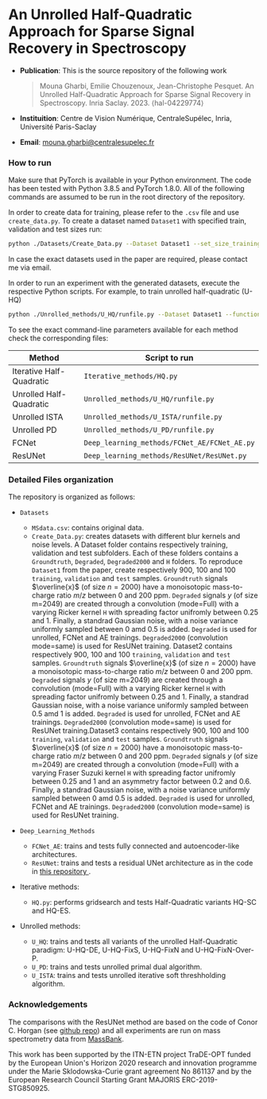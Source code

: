# An Unrolled Half-Quadratic Approach for Sparse Signal Recovery in Spectroscopy


  
  
* **Publication**: This is the source repository of the following work
  > Mouna Gharbi, Emilie Chouzenoux, Jean-Christophe Pesquet. An Unrolled Half-Quadratic Approach for Sparse Signal Recovery in Spectroscopy. Inria Saclay. 2023. ⟨hal-04229774⟩ 

* **Instituition**:  Centre de Vision Numérique, CentraleSupélec, Inria, Université Paris-Saclay
* **Email**: mouna.gharbi@centralesupelec.fr
  


    
### How to run

Make sure that PyTorch is available in your Python environment. The code has been tested with Python 3.8.5 and PyTorch 1.8.0.
All of the following commands are assumed to be 
run in the root directory of the repository.

In order to create data for training, please refer to the `.csv` file and use `create_data.py`.
To create a dataset named `Dataset1` with specified train, validation and test sizes run:
```bash
python ./Datasets/Create_Data.py --Dataset Dataset1 --set_size_training 900 --set_size_validation 100 --set_size_test 100
```
In case the exact datasets used in the paper are 
required, please contact me via email.

In order to run an experiment with the generated datasets, execute the 
respective Python scripts.
For example, to train unrolled half-quadratic (U-HQ)
```bash
python ./Unrolled_methods/U_HQ/runfile.py --Dataset Dataset1 --function train --architectre_lambda lamda_Acrh2_overparam
```
To see the exact command-line parameters available 
for each method check the corresponding files:

|Method| Script to run|
|--|--|
|Iterative Half-Quadratic|`Iterative_methods/HQ.py`|
|Unrolled Half-Quadratic|`Unrolled_methods/U_HQ/runfile.py`|
|Unrolled ISTA|`Unrolled_methods/U_ISTA/runfile.py`|
|Unrolled PD|`Unrolled_methods/U_PD/runfile.py`|
|FCNet|`Deep_learning_methods/FCNet_AE/FCNet_AE.py`|
|ResUNet|`Deep_learning_methods/ResUNet/ResUNet.py`|




### Detailed Files organization
The repository is organized as follows:

* `Datasets`

   *  `MSdata.csv`: contains original data.
   *  `Create_Data.py`: creates datasets with different blur kernels and noise levels. A Dataset folder contains  respectively training, validation and test subfolders. Each of these folders contains a `Groundtruth`, `Degraded`, `Degraded2000` and `H` folders. To reproduce  `Dataset1` from the paper, create respectively $900$, $100$ and $100$ `training`, `validation` and `test` samples. `Groundtruth` signals $\overline{x}$ (of size $n=2000$) have a monoisotopic mass-to-charge ratio $m/z$ between $0$ and $200$ ppm. `Degraded` signals $y$ (of size m=2049) are created through a convolution (mode=Full) with a varying Ricker kernel `H` with spreading factor unifromly between $0.25$ and $1$. Finally, a standrad Gaussian noise, with a noise variance uniformly sampled between $0$ amd $0.5$ is added. `Degraded` is used for unrolled, FCNet and AE trainings. `Degraded2000` (convolution mode=same) is used for ResUNet training.
  Dataset2 contains respectively $900$, $100$ and $100$ `training`, `validation` and `test` samples. `Groundtruth` signals $\overline{x}$ (of size $n=2000$) have a monoisotopic mass-to-charge ratio $m/z$ between $0$ and $200$ ppm. `Degraded` signals $y$ (of size m=2049) are created through a convolution (mode=Full) with a varying Ricker kernel `H` with spreading factor unifromly between $0.25$ and $1$. Finally, a standrad Gaussian noise, with a noise variance uniformly sampled between $0.5$ amd $1$ is added. `Degraded` is used for unrolled, FCNet and AE trainings. `Degraded2000` (convolution mode=same) is used for ResUNet training.Dataset3 contains respectively $900$, $100$ and $100$ `training`, `validation` and `test` samples. `Groundtruth` signals $\overline{x}$ (of size $n=2000$) have a monoisotopic mass-to-charge ratio $m/z$ between $0$ and $200$ ppm. `Degraded` signals $y$ (of size m=2049) are created through a convolution (mode=Full) with a varying Fraser Suzuki kernel `H` with spreading factor unifromly between $0.25$ and $1$ and an asymmetry factor between $0.2$ and $0.6$. Finally, a standrad Gaussian noise, with a noise variance uniformly sampled between $0$ amd $0.5$ is added. `Degraded` is used for unrolled, FCNet and AE trainings. `Degraded2000` (convolution mode=same) is used for ResUNet training.

* `Deep_Learning_Methods`
    * `FCNet_AE`: trains and tests  fully connected and autoencoder-like architectures.
    * `ResUNet`: trains and tests a residual UNet architecture as in the code in [this repository ](https://github.com/conor-horgan/DeepeR.git).
* Iterative methods:
    * `HQ.py`: performs gridsearch and tests Half-Quadratic variants HQ-SC and HQ-ES.

* Unrolled methods:
    * `U_HQ`: trains and tests  all variants of the unrolled Half-Quadratic paradigm: U-HQ-DE, U-HQ-FixS, U-HQ-FixN and U-HQ-FixN-Over-P.
    * `U_PD`: trains and tests unrolled primal dual algorithm.
    * `U_ISTA`: trains and tests unrolled iterative soft threshholding algorithm.


### Acknowledgements
The comparisons with the ResUNet method are based on the code of Conor C. Horgan (see [github repo](https://github.com/conor-horgan/DeepeR.git)) and all experiments are run on mass spectrometry data from [MassBank](https://massbank.eu/MassBank/Search).

This work has been supported by the ITN-ETN project TraDE-OPT funded
by the European Union's Horizon 2020 research and innovation programme
under the Marie Sklodowska-Curie grant agreement No 861137 and by
the European Research Council Starting Grant MAJORIS ERC-2019-STG850925.


